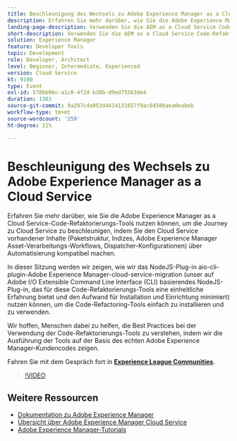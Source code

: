 ```yaml
---
title: Beschleunigung des Wechsels zu Adobe Experience Manager as a Cloud Service
description: Erfahren Sie mehr darüber, wie Sie die Adobe Experience Manager as a Cloud Service-Code-Refaktorierungs-Tools nutzen können, um die Journey zu Cloud Service zu beschleunigen, indem Sie den Cloud Service vorhandener Inhalte (Paketstruktur, Indizes, Adobe Experience Manager Asset-Verarbeitungs-Workflows, Dispatcher-Konfigurationen) über Automatisierung kompatibel machen.
landing-page-description: Verwenden Sie die AEM as a Cloud Service Code-Refaktorierungs-Tools, um den Übergang zum Cloud Service zu beschleunigen.
short-description: Verwenden Sie die AEM as a Cloud Service Code-Refaktorierungs-Tools, um den Übergang zum Cloud Service zu beschleunigen.
solution: Experience Manager
feature: Developer Tools
topic: Development
role: Developer, Architect
level: Beginner, Intermediate, Experienced
version: Cloud Service
kt: 9190
type: Event
exl-id: 578bb96c-a1c0-4f2d-b30b-d9ed75563de4
duration: 1363
source-git-commit: 9a297cda953d4414131657f9ac84580aea0eabeb
workflow-type: tm+mt
source-wordcount: '259'
ht-degree: 11%

---
```


# Beschleunigung des Wechsels zu Adobe Experience Manager as a Cloud Service

Erfahren Sie mehr darüber, wie Sie die Adobe Experience Manager as a Cloud Service-Code-Refaktorierungs-Tools nutzen können, um die Journey zu Cloud Service zu beschleunigen, indem Sie den Cloud Service vorhandener Inhalte (Paketstruktur, Indizes, Adobe Experience Manager Asset-Verarbeitungs-Workflows, Dispatcher-Konfigurationen) über Automatisierung kompatibel machen.

In dieser Sitzung werden wir zeigen, wie wir das NodeJS-Plug-in aio-cli-plugin-Adobe Experience Manager-cloud-service-migration (unser auf Adobe I/O Extensible Command Line Interface (CLI) basierendes NodeJS-Plug-in, das für diese Code-Refaktorierungs-Tools eine einheitliche Erfahrung bietet und den Aufwand für Installation und Einrichtung minimiert) nutzen können, um die Code-Refactoring-Tools einfach zu installieren und zu verwenden.

Wir hoffen, Menschen dabei zu helfen, die Best Practices bei der Verwendung der Code-Refaktorierungs-Tools zu verstehen, indem wir die Ausführung der Tools auf der Basis des echten Adobe Experience Manager-Kundencodes zeigen.

Fahren Sie mit dem Gespräch fort in **[Experience League Communities](https://adobe.ly/3ETr7FI)**.

>[!VIDEO](https://video.tv.adobe.com/v/338036/?quality=12&learn=on&hidetitle=true)

## Weitere Ressourcen

- [Dokumentation zu Adobe Experience Manager](https://experienceleague.adobe.com/docs/experience-manager-cloud-service.html?lang=de)
- [Übersicht über Adobe Experience Manager Cloud Service](https://experienceleague.adobe.com/docs/experience-manager-cloud-service/overview/home.html?lang=de)
- [Adobe Experience Manager-Tutorials](https://experienceleague.adobe.com/docs/experience-manager-tutorials.html?lang=de)
